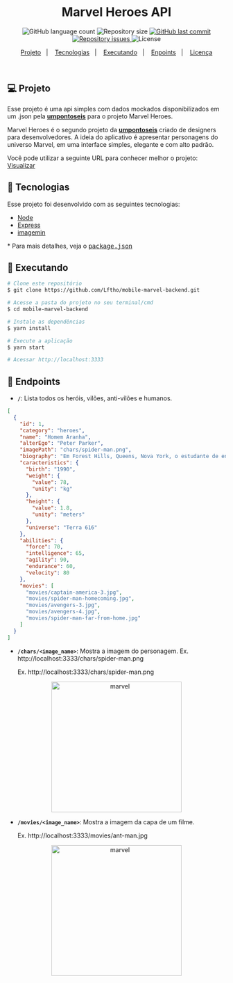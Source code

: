 
<h1 align="center">
  Marvel Heroes API
</h1>

<p align="center">
  <img alt="GitHub language count" src="https://img.shields.io/github/languages/count/WallysonGalvao/umpontoseis-marvel-api">

  <img alt="Repository size" src="https://img.shields.io/github/repo-size/WallysonGalvao/umpontoseis-marvel-api">
  
  <a href="https://github.com/WallysonGalvao/umpontoseis-marvel-api/commits/master">
    <img alt="GitHub last commit" src="https://img.shields.io/github/last-commit/WallysonGalvao/umpontoseis-marvel-api">
  </a>

  <a href="https://github.com/WallysonGalvao/umpontoseis-marvel-api/issues">
    <img alt="Repository issues" src="https://img.shields.io/github/issues/WallysonGalvao/umpontoseis-marvel-api">
  </a>

  <img alt="License" src="https://img.shields.io/badge/license-MIT-brightgreen">
</p>

<p align="center">
  <a href="#-projeto">Projeto</a>&nbsp;&nbsp;&nbsp;|&nbsp;&nbsp;&nbsp;
  <a href="#rocket-tecnologias">Tecnologias</a>&nbsp;&nbsp;&nbsp;|&nbsp;&nbsp;&nbsp;
  <a href="#rocket-executando">Executando</a>&nbsp;&nbsp;&nbsp;|&nbsp;&nbsp;&nbsp;
  <a href="#rocket-executando">Enpoints</a>&nbsp;&nbsp;&nbsp;|&nbsp;&nbsp;&nbsp;
  <a href="#memo-licença">Licença</a>
</p>
<br>

## 💻 Projeto

Esse projeto é uma api simples com dados mockados disponibilizados em um .json pela **[umpontoseis](https://umpontoseis.com/)** para o projeto Marvel Heroes.

Marvel Heroes é o segundo projeto da **[umpontoseis](https://umpontoseis.com/)** criado de designers para desenvolvedores. A ideia do aplicativo é apresentar personagens do universo Marvel, em uma interface simples, elegante e com alto padrão.

Você pode utilizar a seguinte URL para conhecer melhor o projeto: [Visualizar](https://www.figma.com/community/file/849367817302905364)

## :rocket: Tecnologias

Esse projeto foi desenvolvido com as seguintes tecnologias:

- [Node](https://nodejs.org/)
- [Express](https://expressjs.com/pt-br/)
- [imagemin](https://github.com/imagemin/imagemin)

\* Para mais detalhes, veja o <kbd>[package.json](./package.json)</kbd>

## :notebook: Executando

```bash
# Clone este repositório
$ git clone https://github.com/Lftho/mobile-marvel-backend.git

# Acesse a pasta do projeto no seu terminal/cmd
$ cd mobile-marvel-backend

# Instale as dependências
$ yarn install

# Execute a aplicação
$ yarn start

# Acessar http://localhost:3333
```

## :orange_book: Endpoints

- **`/`**: Lista todos os heróis, vilões, anti-vilões e humanos.

```json
[
  {
    "id": 1,
    "category": "heroes",
    "name": "Homem Aranha",
    "alterEgo": "Peter Parker",
    "imagePath": "chars/spider-man.png",
    "biography": "Em Forest Hills, Queens, Nova York, o estudante de ensino médio, Peter Parker, é um cientista orfão que vive com seu tio Ben e tia May. Ele é mordido por uma aranha radioativa em uma exposição científica e adquire a agilidade e a força proporcional de um aracnídeo. Junto com a super força, Parker ganha a capacidade de andar nas paredes e tetos. Através de sua habilidade nativa para a ciência, ele desenvolve um aparelho que o permitir lançar teias artificiais. Inicialmente buscando capitalizar suas novas habilidades, Parker cria um traje e, como Homem Aranha, torna-se uma estrela de televisão.",
    "caracteristics": {
      "birth": "1990",
      "weight": {
        "value": 78,
        "unity": "kg"
      },
      "height": {
        "value": 1.8,
        "unity": "meters"
      },
      "universe": "Terra 616"
    },
    "abilities": {
      "force": 70,
      "intelligence": 65,
      "agility": 90,
      "endurance": 60,
      "velocity": 80
    },
    "movies": [
      "movies/captain-america-3.jpg",
      "movies/spider-man-homecoming.jpg",
      "movies/avengers-3.jpg",
      "movies/avengers-4.jpg",
      "movies/spider-man-far-from-home.jpg"
    ]
  }
]
```

- **`/chars/<image_name>`**: Mostra a imagem do personagem. Ex. http://localhost:3333/chars/spider-man.png
  <p>Ex. http://localhost:3333/chars/spider-man.png

<p align="center">
    <img alt="marvel" title="#marvel" src=".github/spider-man.png" width="300px" />
</p>

- **`/movies/<image_name>`**: Mostra a imagem da capa de um filme.
   <p>Ex. http://localhost:3333/movies/ant-man.jpg
</p>
<p align="center">
    <img alt="marvel" title="#marvel" src=".github/ant-man.jpg" width="300px" />
</p>
